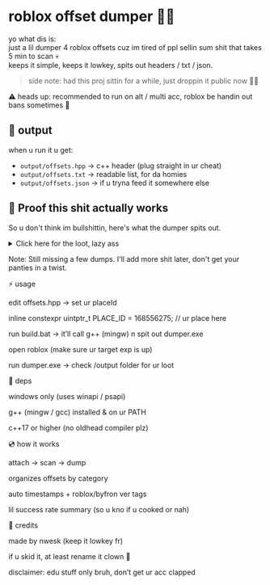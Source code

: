 # roblox offset dumper 🕵️‍♂️

yo what dis is:  
just a lil dumper 4 roblox offsets cuz im tired of ppl sellin sum shit that takes 5 min to scan 💀  
keeps it simple, keeps it lowkey, spits out headers / txt / json.  

> side note: had this proj sittin for a while, just droppin it public now 🤷‍♂️  

⚠️ heads up: recommended to run on alt / multi acc, roblox be handin out bans sometimes 🚫  

## 📂 output
when u run it u get:
- `output/offsets.hpp` → c++ header (plug straight in ur cheat)  
- `output/offsets.txt` → readable list, for da homies  
- `output/offsets.json` → if u tryna feed it somewhere else  

## 💎 Proof this shit actually works
So u don't think im bullshittin, here's what the dumper spits out.

<details>
<summary>Click here for the loot, lazy ass</summary>

cpp
// offset dumper
// generated: 2025-09-03 07:34:00 UTC
// roblox version: version-fresh-af
// byfron version: still unknown lol
// generated by: nwesk
// keep it lowkey fr

#pragma once
#include <cstdint>

namespace offsets {
    // Advanced offsets
    inline constexpr uintptr_t DataModelDeleterPointer = 0x703A760;
    inline constexpr uintptr_t DataModelToRenderView1 = 0x1D8;
    inline constexpr uintptr_t DataModelToRenderView2 = 0x8;
    inline constexpr uintptr_t DataModelToRenderView3 = 0x28;
    inline constexpr uintptr_t FakeDataModelPointer = 0x6833728;
    inline constexpr uintptr_t FakeDataModelToDataModel = 0x1B8;
    inline constexpr uintptr_t JobsPointer = 0x710AF80;
    inline constexpr uintptr_t PlayerConfigurerPointer = 0x7017788;
    inline constexpr uintptr_t TaskSchedulerPointer = 0x710ADA0;
    inline constexpr uintptr_t VisualEngine = 0x10;
    inline constexpr uintptr_t VisualEnginePointer = 0x6D931C0;
    inline constexpr uintptr_t VisualEngineToDataModel1 = 0x700;
    inline constexpr uintptr_t VisualEngineToDataModel2 = 0x1C0;

    // Basic offsets
    // inline constexpr uintptr_t Children = 0x0; // not found - children list start
    // inline constexpr uintptr_t Name = 0x0; // not found - instance name string ptr
    inline constexpr uintptr_t Parent = 0x40;

    // GUI offsets
    inline constexpr uintptr_t FramePositionOffsetX = 0x4C4;
    inline constexpr uintptr_t FramePositionOffsetY = 0x4CC;
    inline constexpr uintptr_t FramePositionX = 0x4C0;
    inline constexpr uintptr_t FramePositionY = 0x4C8;
    inline constexpr uintptr_t FrameRotation = 0x190;
    inline constexpr uintptr_t FrameSizeX = 0x120;
    inline constexpr uintptr_t FrameSizeY = 0x124;
    inline constexpr uintptr_t InsetMaxX = 0x108;
    inline constexpr uintptr_t InsetMaxY = 0x10C;
    inline constexpr uintptr_t InsetMinX = 0x100;
    inline constexpr uintptr_t InsetMinY = 0x104;
    inline constexpr uintptr_t ViewportSize = 0x2F0;

    // Misc offsets
    inline constexpr uintptr_t AttributeList = 0x38;
    inline constexpr uintptr_t AttributeList2 = 0x18;
    inline constexpr uintptr_t AttributeToNext = 0x58;
    inline constexpr uintptr_t AttributeToValue = 0x18;
    inline constexpr uintptr_t CreatorId = 0x190;
    inline constexpr uintptr_t DataModelPrimitiveCount = 0x410;
    inline constexpr uintptr_t Deleter = 0x10;
    inline constexpr uintptr_t DeleterBack = 0x18;
    inline constexpr uintptr_t Dimensions = 0x720;
    inline constexpr uintptr_t InstanceCapabilities = 0x380;
    inline constexpr uintptr_t ModelInstance = 0x328;
    inline constexpr uintptr_t NameSize = 0x10;
    inline constexpr uintptr_t OnDemandInstance = 0x30;
    inline constexpr uintptr_t Primitive = 0x178;
    inline constexpr uintptr_t PrimitiveGravity = 0x120;
    inline constexpr uintptr_t PrimitiveValidateValue = 0x6;
    inline constexpr uintptr_t PrimitivesPointer1 = 0x3D8;
    inline constexpr uintptr_t PrimitivesPointer2 = 0x210;
    inline constexpr uintptr_t StringLength = 0x10;
    inline constexpr uintptr_t Value = 0xD8;
    inline constexpr uintptr_t WorkspaceToWorld = 0x3D8;
    inline constexpr uintptr_t viewmatrix = 0x4B0;
}
</details>


Note: Still missing a few dumps. I'll add more shit later, don't get your panties in a twist.

⚡ usage

edit offsets.hpp → set ur placeId

inline constexpr uintptr_t PLACE_ID = 168556275; // ur place here

run build.bat → it’ll call g++ (mingw) n spit out dumper.exe

open roblox (make sure ur target exp is up)

run dumper.exe → check /output folder for ur loot

🔧 deps

windows only (uses winapi / psapi)

g++ (mingw / gcc) installed & on ur PATH

c++17 or higher (no oldhead compiler plz)

💿 how it works

attach → scan → dump

organizes offsets by category

auto timestamps + roblox/byfron ver tags

lil success rate summary (so u kno if u cooked or nah)

🧩 credits

made by nwesk (keep it lowkey fr)

if u skid it, at least rename it clown 🤡

disclaimer: edu stuff only bruh, don’t get ur acc clapped
